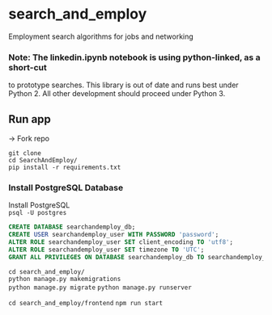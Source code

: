 # search_and_employ
Employment search algorithms for jobs and networking

### **Note:** The linkedin.ipynb notebook is using python-linked, as a short-cut
to prototype searches. This library is out of date and runs best under Python 2.
All other development should proceed under Python 3.

## Run app
-> Fork repo

`git clone`  
`cd SearchAndEmploy/`  
`pip install -r requirements.txt`  

### Install PostgreSQL Database
Install PostgreSQL  
`psql -U postgres`  
```SQL
CREATE DATABASE searchandemploy_db;  
CREATE USER searchandemploy_user WITH PASSWORD 'password';  
ALTER ROLE searchandemploy_user SET client_encoding TO 'utf8';  
ALTER ROLE searchandemploy_user SET timezone TO 'UTC';  
GRANT ALL PRIVILEGES ON DATABASE searchandemploy_db TO searchandemploy_user;  
```

`cd search_and_employ/`  
`python manage.py makemigrations`  
`python manage.py migrate`
`python manage.py runserver`

`cd search_and_employ/frontend`
`npm run start`  
